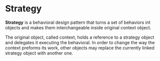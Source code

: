 # Strategy 

**Strategy** is a behavioral design pattern that turns a set of behaviors int objects and makes them interchangeable inside original context object. 

The original object, called context, holds a reference to a strategy object and delegates it executing the behavioral. In order to change the way the context preforms its work, other objects may replace the currently linked strategy object with another one.   